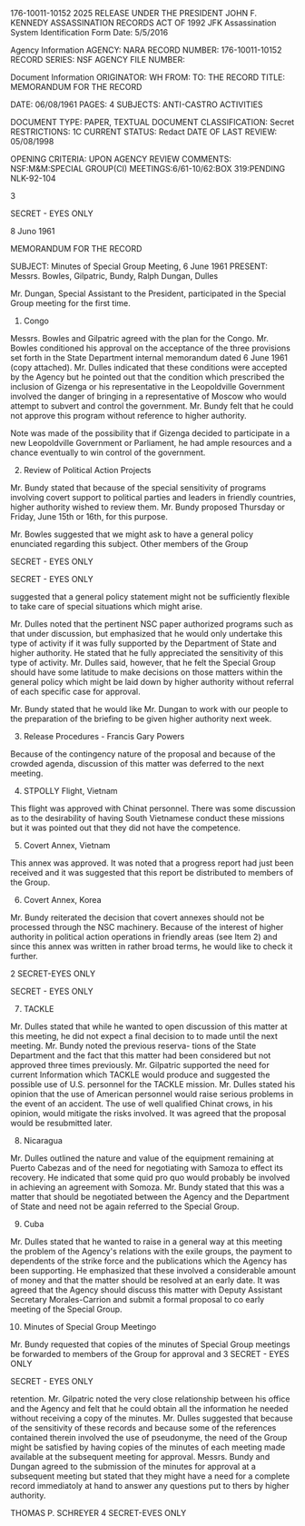 176-10011-10152
2025 RELEASE UNDER THE PRESIDENT JOHN F. KENNEDY ASSASSINATION RECORDS ACT OF 1992
JFK Assassination System
Identification Form
Date: 5/5/2016

Agency Information
AGENCY: NARA
RECORD NUMBER: 176-10011-10152
RECORD SERIES: NSF
AGENCY FILE NUMBER:

Document Information
ORIGINATOR: WH
FROM:
TO: THE RECORD
TITLE: MEMORANDUM FOR THE RECORD

DATE: 06/08/1961
PAGES: 4
SUBJECTS: ANTI-CASTRO ACTIVITIES

DOCUMENT TYPE: PAPER, TEXTUAL DOCUMENT
CLASSIFICATION: Secret
RESTRICTIONS: 1C
CURRENT STATUS: Redact
DATE OF LAST REVIEW: 05/08/1998

OPENING CRITERIA: UPON AGENCY REVIEW
COMMENTS: NSF:M&M:SPECIAL GROUP(CI) MEETINGS:6/61-10/62:BOX 319:PENDING NLK-92-104

3

SECRET - EYES ONLY

8 Juno 1961

MEMORANDUM FOR THE RECORD

SUBJECT: Minutes of Special Group Meeting, 6 June 1961
PRESENT: Messrs. Bowles, Gilpatric, Bundy, Ralph Dungan, Dulles

Mr. Dungan, Special Assistant to the President, participated
in the Special Group meeting for the first time.

1. Congo

Messrs. Bowles and Gilpatric agreed with the plan for the
Congo. Mr. Bowles conditioned his approval on the acceptance of
the three provisions set forth in the State Department internal
memorandum dated 6 June 1961 (copy attached). Mr. Dulles indicated
that these conditions were accepted by the Agency but he pointed out
that the condition which prescribed the inclusion of Gizenga or his
representative in the Leopoldville Government involved the danger
of bringing in a representative of Moscow who would attempt to
subvert and control the government. Mr. Bundy felt that he could
not approve this program without reference to higher authority.

Note was made of the possibility that if Gizenga decided to
participate in a new Leopoldville Government or Parliament, he had
ample resources and a chance eventually to win control of the government.

2. Review of Political Action Projects

Mr. Bundy stated that because of the special sensitivity of
programs involving covert support to political parties and leaders
in friendly countries, higher authority wished to review them.
Mr. Bundy proposed Thursday or Friday, June 15th or 16th, for
this purpose.

Mr. Bowles suggested that we might ask to have a general
policy enunciated regarding this subject. Other members of the Group

SECRET - EYES ONLY

SECRET - EYES ONLY

suggested that a general policy statement might not be sufficiently
flexible to take care of special situations which might arise.

Mr. Dulles noted that the pertinent NSC paper authorized
programs such as that under discussion, but emphasized that he
would only undertake this type of activity if it was fully supported
by the Department of State and higher authority. He stated that he
fully appreciated the sensitivity of this type of activity. Mr. Dulles
said, however, that he felt the Special Group should have some
latitude to make decisions on those matters within the general policy
which might be laid down by higher authority without referral of
each specific case for approval.

Mr. Bundy stated that he would like Mr. Dungan to work with
our people to the preparation of the briefing to be given higher
authority next week.

3. Release Procedures - Francis Gary Powers

Because of the contingency nature of the proposal and because
of the crowded agenda, discussion of this matter was deferred to the
next meeting.

4. STPOLLY Flight, Vietnam

This flight was approved with Chinat personnel. There was some
discussion as to the desirability of having South Vietnamese conduct
these missions but it was pointed out that they did not have the
competence.

5. Covert Annex, Vietnam

This annex was approved. It was noted that a progress report
had just been received and it was suggested that this report be
distributed to members of the Group.

6. Covert Annex, Korea

Mr. Bundy reiterated the decision that covert annexes should
not be processed through the NSC machinery. Because of the interest
of higher authority in political action operations in friendly areas (see
Item 2) and since this annex was written in rather broad terms, he
would like to check it further.

2
SECRET-EYES ONLY

SECRET - EYES ONLY

7. TACKLE

Mr. Dulles stated that while he wanted to open discussion of
this matter at this meeting, he did not expect a final decision to to
made until the next meeting. Mr. Bundy noted the previous reserva-
tions of the State Department and the fact that this matter had been
considered but not approved three times previously. Mr. Gilpatric
supported the need for current Information which TACKLE would
produce and suggested the possible use of U.S. personnel for the
TACKLE mission. Mr. Dulles stated his opinion that the use of
American personnel would raise serious problems in the event of
an accident. The use of well qualified Chinat crows, in his opinion,
would mitigate the risks involved. It was agreed that the proposal
would be resubmitted later.

8. Nicaragua

Mr. Dulles outlined the nature and value of the equipment
remaining at Puerto Cabezas and of the need for negotiating with
Samoza to effect its recovery. He indicated that some quid pro quo
would probably be involved in achieving an agreement with Somoza.
Mr. Bundy stated that this was a matter that should be negotiated
between the Agency and the Department of State and need not be again
referred to the Special Group.

9. Cuba

Mr. Dulles stated that he wanted to raise in a general way at
this meeting the problem of the Agency's relations with the exile groups,
the payment to dependents of the strike force and the publications
which the Agency has been supporting. He emphasized that these
involved a considerable amount of money and that the matter should
be resolved at an early date. It was agreed that the Agency should
discuss this matter with Deputy Assistant Secretary Morales-Carrion
and submit a formal proposal to co early meeting of the Special Group.

10. Minutes of Special Group Meetingo

Mr. Bundy requested that copies of the minutes of Special Group
meetings be forwarded to members of the Group for approval and
3
SECRET - EYES ONLY

SECRET - EYES ONLY

retention. Mr. Gilpatric noted the very close relationship between
his office and the Agency and felt that he could obtain all the
information he needed without receiving a copy of the minutes.
Mr. Dulles suggested that because of the sensitivity of these records
and because some of the references contained therein involved the
use of pseudonyme, the need of the Group might be satisfied by
having copies of the minutes of each meeting made available at the
subsequent meeting for approval. Messrs. Bundy and Dungan agreed
to the submission of the minutes for approval at a subsequent meeting
but stated that they might have a need for a complete record immediatoly
at hand to answer any questions put to thers by higher authority.

THOMAS P. SCHREYER
4
SECRET-EVES ONLY
